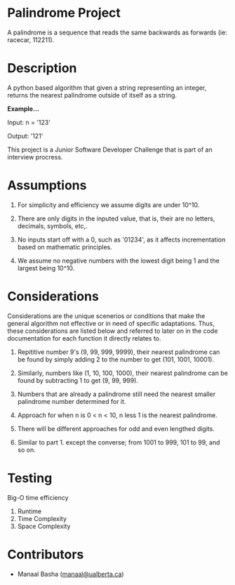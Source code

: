 # Palindrome Project 

A palindrome is a sequence that reads the same backwards as forwards (ie: racecar, 112211).

# Description 

A python based algorithm that given a string representing an integer, returns the nearest palindrome outside of itself as a string. 

**Example...**

Input: n = '123'    

Output: '121'

This project is a Junior Software Developer Challenge that is part of an interview procress. 

# Assumptions 

1. For simplicity and efficiency we assume digits are under 10^10. 

2. There are only digits in the inputed value, that is, their are no letters, decimals, symbols, etc,.

3. No inputs start off with a 0, such as '01234', as it affects incrementation based on mathematic principles. 

4. We assume no negative numbers with the lowest digit being 1 and the largest being 10^10. 

# Considerations 

Considerations are the unique scenerios or conditions that make the general algorithm not effective or in need of specific adaptations. 
Thus, these considerations are listed below and referred to later on in the code documentation for each function it directly relates to. 

1. Repititive number 9's (9, 99, 999, 9999), their nearest palindrome can be found by simply adding 2 to the number to get (101, 1001, 10001). 

2. Similarly, numbers like (1, 10, 100, 1000), their nearest palindrome can be found by subtracting 1 to get (9, 99, 999). 

3. Numbers that are already a palindrome still need the nearest smaller palindrome number determined for it.

4. Approach for when n is 0 < n < 10, n less 1 is the nearest palindrome. 

5. There will be different approaches for odd and even lengthed digits. 

6. Similar to part 1. except the converse; from 1001 to 999, 101 to 99, and so on. 

# Testing 

Big-O time efficiency 

1. Runtime
2. Time Complexity
3. Space Complexity

# Contributors 

- Manaal Basha (<manaal@ualberta.ca>)


